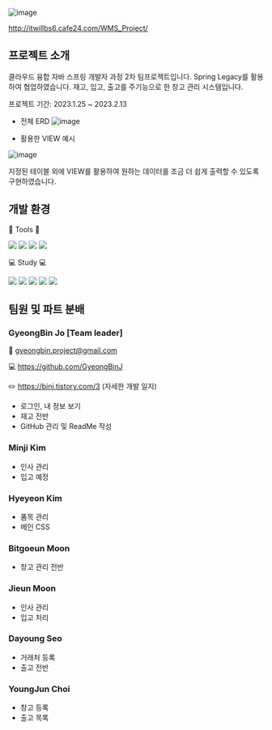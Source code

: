 ![image](https://user-images.githubusercontent.com/120453200/223175343-c72d5eb7-3d25-4d62-9d4e-4add94cc95f3.png)

http://itwillbs6.cafe24.com/WMS_Project/

## 프로젝트 소개

클라우드 융합 자바 스프링 개발자 과정 2차 팀프로젝트입니다.
Spring Legacy를 활용하여 협업하였습니다.
재고, 입고, 출고를 주기능으로 한 창고 관리 시스템입니다.

프로젝트 기간: 2023.1.25 ~ 2023.2.13

- 전체 ERD
![image](https://user-images.githubusercontent.com/120453200/223174218-990772a5-e65b-4ef6-8f44-21e4e2b44200.png)

- 활용한 VIEW 예시

![image](https://user-images.githubusercontent.com/120453200/223174377-8063ae16-a6cc-4731-ad50-e58c53f65592.png)

지정된 테이블 외에 VIEW를 활용하여 원하는 데이터를 조금 더 쉽게 출력할 수 있도록 구현하였습니다.

## 개발 환경

:wrench: Tools :wrench:

<img src="https://img.shields.io/badge/Spring-6DB33F?style=for-the-badge&logo=Spring&logoColor=white"/> <img src="https://img.shields.io/badge/apache tomcat-F8DC75?style=for-the-badge&logo=apachetomcat&logoColor=white"> <img src="https://img.shields.io/badge/mysql-4479A1?style=for-the-badge&logo=mysql&logoColor=white"> <img src="https://img.shields.io/badge/github-181717?style=for-the-badge&logo=github&logoColor=white">

:computer: Study :computer:

<img src="https://img.shields.io/badge/JAVA-007396?style=for-the-badge&logo=java&logoColor=white"> <img src="https://img.shields.io/badge/JavaScript-FECC00?style=for-the-badge&logo=JavaScript&logoColor=white"/> <img src="https://img.shields.io/badge/jquery-0769AD?style=for-the-badge&logo=jquery&logoColor=white"> <img src="https://img.shields.io/badge/HTML-ED1D24?style=for-the-badge&logo=HTML5&logoColor=white"/> <img src="https://img.shields.io/badge/CSS-1578D3?style=for-the-badge&logo=CSS3&logoColor=white"/> 

## 팀원 및 파트 분배

### GyeongBin Jo [Team leader]

  :email: gyeongbin.project@gmail.com
  
  :computer: https://github.com/GyeongBinJ
  
  :pencil2: https://binj.tistory.com/3 (자세한 개발 일지)

- 로그인, 내 정보 보기
- 재고 전반
- GitHub 관리 및 ReadMe 작성

### Minji Kim

- 인사 관리
- 입고 예정

### Hyeyeon Kim

- 품목 관리
- 메인 CSS

### Bitgoeun Moon

- 창고 관리 전반

### Jieun Moon

- 인사 관리
- 입고 처리

### Dayoung Seo

- 거래처 등록
- 출고 전반

### YoungJun Choi

- 창고 등록
- 출고 목록
